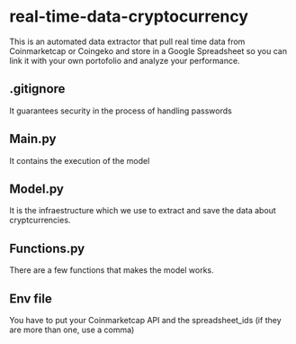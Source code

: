 # real-time-data-cryptocurrency
This is an automated data extractor that pull real time data from Coinmarketcap or Coingeko and store in a Google Spreadsheet so you can link it with your own portofolio and analyze your performance.

## .gitignore 
It guarantees security in the process of handling passwords

## Main.py
It contains the execution of the model

## Model.py
It is the infraestructure which we use to extract and save the data about cryptcurrencies.

## Functions.py
There are a few functions that makes the model works.

## Env file
You have to put your Coinmarketcap API and the spreadsheet_ids (if they are more than one, use a comma)
